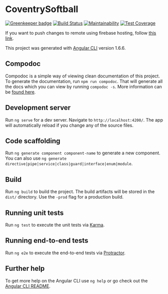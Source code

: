 # CoventrySoftball

[![Greenkeeper badge](https://badges.greenkeeper.io/jlessard93/coventry-softball.svg)](https://greenkeeper.io/)
[![Build Status](https://travis-ci.org/jlessard93/coventry-softball.svg?branch=master)](https://travis-ci.org/jlessard93/coventry-softball)
[![Maintainability](https://api.codeclimate.com/v1/badges/a99a88d28ad37a79dbf6/maintainability)](https://codeclimate.com/github/codeclimate/codeclimate/maintainability)
[![Test Coverage](https://api.codeclimate.com/v1/badges/a99a88d28ad37a79dbf6/test_coverage)](https://codeclimate.com/github/codeclimate/codeclimate/test_coverage)

If you want to push changes to remote using firebase hosting, follow [this link](https://scotch.io/tutorials/deploying-an-angular-cli-app-to-production-with-firebase).

This project was generated with [Angular CLI](https://github.com/angular/angular-cli) version 1.6.6.

## Compodoc

Compodoc is a simple way of viewing clean documentation of this project. To generate the documentation, run `npm run compodoc`. That will generate all the docs which you can view by running `compodoc -s`.
More information can be [found here](https://compodoc.github.io/website/guides/getting-started.html).

## Development server

Run `ng serve` for a dev server. Navigate to `http://localhost:4200/`. The app will automatically reload if you change any of the source files.

## Code scaffolding

Run `ng generate component component-name` to generate a new component. You can also use `ng generate directive|pipe|service|class|guard|interface|enum|module`.

## Build

Run `ng build` to build the project. The build artifacts will be stored in the `dist/` directory. Use the `-prod` flag for a production build.

## Running unit tests

Run `ng test` to execute the unit tests via [Karma](https://karma-runner.github.io).

## Running end-to-end tests

Run `ng e2e` to execute the end-to-end tests via [Protractor](http://www.protractortest.org/).

## Further help

To get more help on the Angular CLI use `ng help` or go check out the [Angular CLI README](https://github.com/angular/angular-cli/blob/master/README.md).
